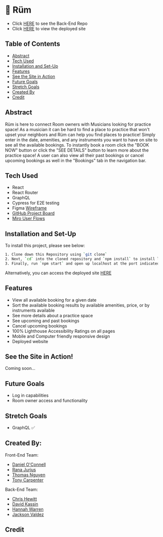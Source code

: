 # 🎵 Rüm

- Click [HERE](https://github.com/Rum-Project/ruum-be) to see the Back-End Repo
- Click [HERE]( https://ruumproject.herokuapp.com/) to view the deployed site

## Table of Contents

- [Abstract](#abstract)
- [Tech Used](#tech-used)
- [Installation and Set-Up](#installation-and-set-up)
- [Features](#features)
- [See the Site in Action](#see-the-site-in-action)
- [Future Goals](#future-goals)
- [Stretch Goals](#stretch-goals)
- [Created By](#created-by)
- [Credit](#credit)

## Abstract

Rüm is here to connect Room owners with Musicians looking for practice space! As a musician it can be hard to find a place to practice that won't upset your neighbors and Rüm can help you find places to practice! Simply enter in the date, amenities, and any instruments you want to have on site to see all the available bookings. To instantly book a room click the "BOOK NOW" button or click the "SEE DETAILS" button to learn more about the practice space! A user can also view all their past bookings or cancel upcoming bookings as well in the "Bookings" tab in the navigation bar.


## Tech Used

- React
- React Router
- GraphQL
- Cypress for E2E testing
- Figma [Wireframe](https://www.figma.com/file/EPb4ulO2zYGVOkj6zylBuX/R%C3%BCm?node-id=0%3A1)
- [GitHub Project Board](https://github.com/orgs/Rum-Project/projects/1)
- [Miro User Flows](https://miro.com/app/board/uXjVODUlPgg=/)

## Installation and Set-Up

To install this project, please see below:

```bash
1. Clone down this Repository using `git clone`
2. Next, `cd` into the cloned repository and `npm install` to install library dependancies
3. Finally, run `npm start` and open up localhost at the port indicated to view the webpage
```

Alternatively, you can access the deployed site [HERE](https://ruumproject.herokuapp.com/)

## Features

- View all available booking for a given date
- Sort the available booking results by available amenities, price, or by instruments available
- See more details about a practice space
- See upcoming and past bookings
- Cancel upcoming bookings
- 100% Lighthouse Accessibility Ratings on all pages
- Mobile and Computer friendly responsive design
- Deployed website

## See the Site in Action!

Coming soon...

## Future Goals

- Log in capabilities
- Room owner access and functionality

## Stretch Goals

- GraphQL ✅

## Created By:

Front-End Team:

- [Daniel O'Connell](https://github.com/Daniel-OC)
- [Rana Jurjus](https://github.com/rjur11)
- [Thomas Nguyen](https://github.com/tommi-t-nguyen)
- [Tony Carpenter](https://github.com/tonycarpenter21)

Back-End Team:

- [Chris Hewitt](https://github.com/Henchworm)
- [David Kassin](https://github.com/dkassin)
- [Hannah Warren](https://github.com/hannahkwarren)
- [Jackson Valdez](https://github.com/jacksonvaldez)

## Credit

